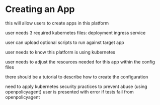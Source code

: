 # Creating an App

this will allow users to create apps in this platform

user needs 3 required kubernetes files:
deployment
ingress
service

user can upload optional scripts to run against target app

user needs to know this platform is using kubernetes

user needs to adjust the resources needed for this app within the config files

there should be a tutorial to describe how to create the configuration

need to apply kubernetes security practices to prevent abuse (using openpolicyagent)
user is presented with error if tests fail from openpolicyagent

